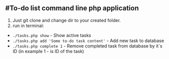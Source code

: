#To-do list command line php application
--
1. Just git clone and change dir to your created folder.
2. run in terminal: 
- `./tasks.php show` - Show active tasks
- `./tasks.php add 'Some to-do task content'` - Add new task to database
- `./tasks.php complete 1` - Remove completed task from database by it`s ID (in example 1 - is ID of the task)
